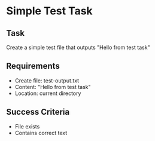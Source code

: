 # Simple Test Task

## Task
Create a simple test file that outputs "Hello from test task"

## Requirements
- Create file: test-output.txt
- Content: "Hello from test task"
- Location: current directory

## Success Criteria
- File exists
- Contains correct text